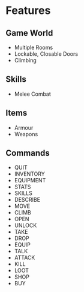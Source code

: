 # Features

## Game World

* Multiple Rooms
* Lockable, Closable Doors
* Climbing

## Skills

* Melee Combat

## Items

* Armour
* Weapons

## Commands

* QUIT
* INVENTORY
* EQUIPMENT
* STATS
* SKILLS
* DESCRIBE
* MOVE
* CLIMB
* OPEN
* UNLOCK
* TAKE
* DROP
* EQUIP
* TALK
* ATTACK
* KILL
* LOOT
* SHOP
* BUY

